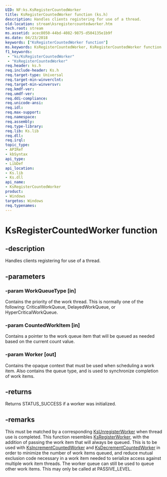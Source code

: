 ```yaml
---
UID: NF:ks.KsRegisterCountedWorker
title: KsRegisterCountedWorker function (ks.h)
description: Handles clients registering for use of a thread.
old-location: stream\ksregistercountedworker.htm
tech.root: stream
ms.assetid: acec8050-44bd-4082-9875-d504135e1b9f
ms.date: 04/23/2018
keywords: ["KsRegisterCountedWorker function"]
ms.keywords: KsRegisterCountedWorker, KsRegisterCountedWorker function [Streaming Media Devices], ks/KsRegisterCountedWorker, ksfunc_2d4b1740-9b91-420d-81be-a56034445893.xml, stream.ksregistercountedworker
f1_keywords:
 - "ks/KsRegisterCountedWorker"
 - "KsRegisterCountedWorker"
req.header: ks.h
req.include-header: Ks.h
req.target-type: Universal
req.target-min-winverclnt: 
req.target-min-winversvr: 
req.kmdf-ver: 
req.umdf-ver: 
req.ddi-compliance: 
req.unicode-ansi: 
req.idl: 
req.max-support: 
req.namespace: 
req.assembly: 
req.type-library: 
req.lib: Ks.lib
req.dll: 
req.irql: 
topic_type:
- APIRef
- kbSyntax
api_type:
- LibDef
api_location:
- Ks.lib
- Ks.dll
api_name:
- KsRegisterCountedWorker
product:
- Windows
targetos: Windows
req.typenames: 
---
```


# KsRegisterCountedWorker function


## -description


Handles clients registering for use of a thread.


## -parameters




### -param WorkQueueType [in]

Contains the priority of the work thread. This is normally one of the following: CriticalWorkQueue, DelayedWorkQueue, or HyperCriticalWorkQueue.


### -param CountedWorkItem [in]

Contains a pointer to the work queue item that will be queued as needed based on the current count value.


### -param Worker [out]

Contains the opaque context that must be used when scheduling a work item. Also contains the queue type, and is used to synchronize completion of work items.


## -returns



Returns STATUS_SUCCESS if a worker was initialized.




## -remarks



This must be matched by a corresponding <a href="https://docs.microsoft.com/windows-hardware/drivers/ddi/ks/nf-ks-ksunregisterworker">KsUnregisterWorker</a> when thread use is completed. This function resembles <a href="https://docs.microsoft.com/windows-hardware/drivers/ddi/ks/nf-ks-ksregisterworker">KsRegisterWorker</a>, with the addition of passing the work item that will always be queued. This is to be used with <a href="https://docs.microsoft.com/windows-hardware/drivers/ddi/ks/nf-ks-ksincrementcountedworker">KsIncrementCountedWorker</a> and <a href="https://docs.microsoft.com/windows-hardware/drivers/ddi/ks/nf-ks-ksdecrementcountedworker">KsDecrementCountedWorker</a> in order to minimize the number of work items queued, and reduce mutual exclusion code necessary in a work item needed to serialize access against multiple work item threads. The worker queue can still be used to queue other work items. This may only be called at PASSIVE_LEVEL.



